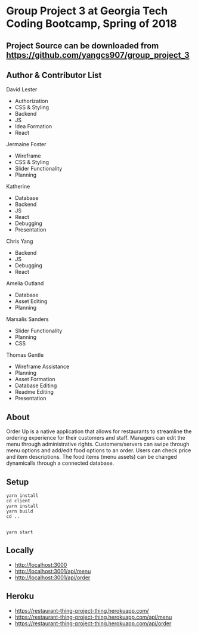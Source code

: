 <im src="" width="250" height="250">

# Group Project 3 at Georgia Tech Coding Bootcamp, Spring of 2018
## Project Source can be downloaded from https://github.com/yangcs907/group_project_3

## Author & Contributor List
David Lester
- Authorization
- CSS & Styling
- Backend
- JS
- Idea Formation
- React

Jermaine Foster
- Wireframe
- CSS & Styling
- Slider Functionality
- Planning

Katherine
- Database
- Backend
- JS
- React
- Debugging
- Presentation 

Chris Yang
- Backend
- JS
- Debugging
- React

Amelia Outland
- Database
- Asset Editing
- Planning 

Marsalis Sanders
- Slider Functionality
- Planning
- CSS

Thomas Gentle
- Wireframe Assistance
- Planning
- Asset Formation
- Database Editing
- Readme Editing
- Presentation


## About 
Order Up is a native application that allows for restaurants to streamline the ordering experience for their customers and staff.
Managers can edit the menu through administrative rights. Customers/servers can swipe through menu options and add/edit food options to an order. Users can check price and item descriptions. The food items (menu assets) can be changed dynamicalls through a connected database. 

## Setup


```
yarn install
cd client
yarn install
yarn build
cd ..


yarn start
```

## Locally
+ <http://localhost:3000>
+ <http://localhost:3001/api/menu>
+ <http://localhost:3001/api/order>

## Heroku
+ https://restaurant-thing-project-thing.herokuapp.com/
+ https://restaurant-thing-project-thing.herokuapp.com/api/menu
+ https://restaurant-thing-project-thing.herokuapp.com/api/order
